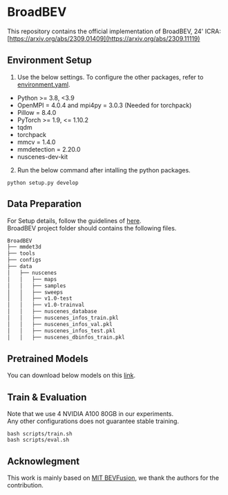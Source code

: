# BroadBEV
This repository contains the official implementation of BroadBEV, 24' ICRA: [https://arxiv.org/abs/2309.01409](https://arxiv.org/abs/2309.11119)

## Environment Setup
1. Use the below settings. To configure the other packages, refer to [environment.yaml](https://github.com/minshu-kim/BroadBEV/blob/main/environment.yaml).
- Python >= 3.8, <3.9
- OpenMPI = 4.0.4 and mpi4py = 3.0.3 (Needed for torchpack)
- Pillow = 8.4.0
- PyTorch >= 1.9, <= 1.10.2
- tqdm
- torchpack
- mmcv = 1.4.0
- mmdetection = 2.20.0
- nuscenes-dev-kit

2. Run the below command after intalling the python packages.
```
python setup.py develop
```

## Data Preparation
For Setup details, follow the guidelines of [here](https://github.com/mit-han-lab/bevfusion). <br/>
BroadBEV project folder should contains the following files.

``` bash
BroadBEV
├── mmdet3d
├── tools
├── configs
├── data
│   ├── nuscenes
│   │   ├── maps
│   │   ├── samples
│   │   ├── sweeps
│   │   ├── v1.0-test
│   │   ├── v1.0-trainval
│   │   ├── nuscenes_database
│   │   ├── nuscenes_infos_train.pkl
│   │   ├── nuscenes_infos_val.pkl 
│   │   ├── nuscenes_infos_test.pkl
│   │   ├── nuscenes_dbinfos_train.pkl
```

## Pretrained Models
You can download below models on this [link]().

## Train & Evaluation
Note that we use 4 NVIDIA A100 80GB in our experiments. <br/>
Any other configurations does not guarantee stable training.
```
bash scripts/train.sh
bash scripts/eval.sh
```

## Acknowlegment
This work is mainly based on [MIT BEVFusion](https://github.com/mit-han-lab/bevfusion), we thank the authors for the contribution.
